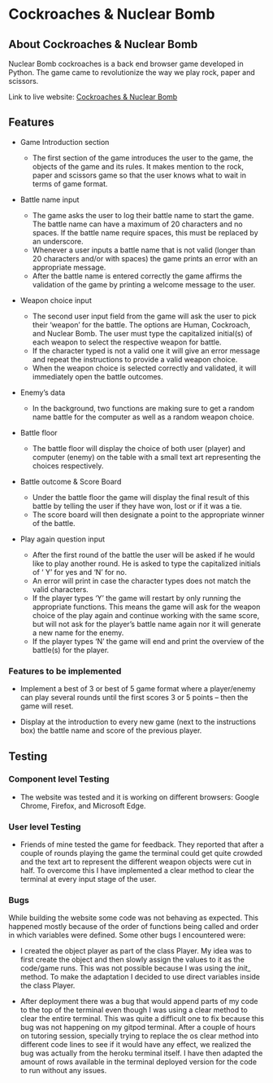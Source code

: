 # Cockroaches & Nuclear Bomb

## About Cockroaches & Nuclear Bomb
Nuclear Bomb cockroaches is a back end browser game developed in Python. The game came to revolutionize the way we play rock, paper and scissors. 

Link to live website: [Cockroaches & Nuclear Bomb](https://cockroaches-nuclear-bombs.herokuapp.com/)



<a name="features"></a>

## Features

- Game Introduction section
    - The first section of the game introduces the user to the game, the objects of the game and its rules. It makes mention to the rock, paper and scissors game so that the user knows what to wait in terms of game format. 

- Battle name input
    - The game asks the user to log their battle name to start the game. The battle name can have a maximum of 20 characters and no spaces. If the battle name require spaces, this must be replaced by an underscore. 
    - Whenever a user inputs a battle name that is not valid (longer than 20 characters and/or with spaces) the game prints an error with an appropriate message. 
    - After the battle name is entered correctly the game affirms the validation of the game by printing a welcome message to the user. 

- Weapon choice input
    - The second user input field from the game will ask the user to pick their ‘weapon’ for the battle. The options are Human, Cockroach, and Nuclear Bomb. The user must type the capitalized initial(s) of each weapon to select the respective weapon for battle. 
    - If the character typed is not a valid one it will give an error message and repeat the instructions to provide a valid weapon choice.   
    - When the weapon choice is selected correctly and validated, it will immediately open the battle outcomes. 

- Enemy’s data
    - In the background, two functions are making sure to get a random name battle for the computer as well as a random weapon choice. 

- Battle floor
    - The battle floor will display the choice of both user (player) and computer (enemy) on the table with a small text art representing the choices respectively. 

- Battle outcome & Score Board
    - Under the battle floor the game will display the final result of this battle by telling the user if they have won, lost or if it was a tie.  
    - The score board will then designate a point to the appropriate winner of the battle.

- Play again question input  
    - After the first round of the battle the user will be asked if he would like to play another round. He is asked to type the capitalized initials of ‘ Y’  for yes and ‘N’ for no. 
    - An error will print in case the character types does not match the valid characters.
    - If the player types ‘Y’ the game will restart by only running the appropriate functions. This means the game will ask for the weapon choice of the play again and continue working with the same score, but will not ask for the player’s battle name again nor it will generate a new name for the enemy.
    - If the player types ‘N’ the game will end and print the overview of the battle(s) for the player. 

<a name="features-to-be-implemented"></a>

### Features to be implemented

- Implement a best of 3 or best of 5 game format where a player/enemy can play several rounds until the first scores 3 or 5 points – then the game will reset. 

- Display at the introduction to every new game (next to the instructions box) the battle name and score of the previous player.  

<a name="testing"></a>

## Testing

<a name="component-level-testing"></a>

### Component level Testing
- The website was tested and it is working on different browsers: Google Chrome, Firefox, and Microsoft Edge.

<a name="user-level-testing"></a>

### User level Testing
- Friends of mine tested the game for feedback. They reported that after a couple of rounds playing the game the terminal could get quite crowded and the text art to represent the different weapon objects were cut in half. To overcome this I have implemented a clear method to clear the terminal at every input stage of the user. 

<a name="bugs"></a>

### Bugs
While building the website some code was not behaving as expected. This happened mostly because of the order of functions being called and order in which variables were defined. Some other bugs I encountered were:

- I created the object player as part of the class Player. My idea was to first create the object and then slowly assign the values to it as the code/game runs. This was not possible because I was using the _init__ method. To make the adaptation I decided to use direct variables inside the class Player. 

- After deployment there was a bug that would append parts of my code to the top of the terminal even though I was using a clear method to clear the entire terminal. This was quite a difficult one to fix because this bug was not happening on my gitpod terminal. After a couple of hours on tutoring session, specially trying to replace the os clear method into different code lines to see if it would have any effect, we realized the bug was actually from the heroku terminal itself. I have then adapted the amount of rows available in the terminal deployed version for the code to run without any issues. 
